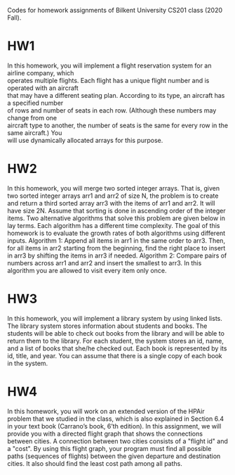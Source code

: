 Codes for homework assignments of Bilkent University CS201 class (2020 Fall).

# HW1
In	this	homework,	you	will	implement	a	flight	reservation	system	for	an	airline	company,	which	
operates	multiple	flights.	Each	flight	has	a	unique	flight	number	and	is	operated	with	an	aircraft	
that	may	have	a	different	seating	plan.	According	to	its	type,	an	aircraft	has	a	specified	number	
of	 rows	 and	 number	 of	 seats	 in	 each	 row.	 (Although	 these	 numbers	 may	 change	 from	 one	
aircraft	type	to	another,	the	number	of	seats	is	the	same	for	every	row	in	the	same	aircraft.) You	
will	use	dynamically	allocated	arrays	for	this	purpose.

# HW2
In this homework, you will merge two sorted integer arrays. That is, given two sorted integer arrays arr1 and arr2 of
size N, the problem is to create and return a third sorted array arr3 with the items of arr1 and arr2. It will have
size 2N. Assume that sorting is done in ascending order of the integer items.
Two alternative algorithms that solve this problem are given below in lay terms. Each algorithm has a different time
complexity. The goal of this homework is to evaluate the growth rates of both algorithms using different inputs.
Algorithm 1: Append all items in arr1 in the same order to arr3. Then, for all items in arr2 starting from the
beginning, find the right place to insert in arr3 by shifting the items in arr3 if needed.
Algorithm 2: Compare pairs of numbers across arr1 and arr2 and insert the smallest to arr3. In this
algorithm you are allowed to visit every item only once.

# HW3
In this homework, you will implement a library system by using linked lists. The library system stores
information about students and books. The students will be able to check out books from the library
and will be able to return them to the library. For each student, the system stores an id, name, and a list
of books that she/he checked out. Each book is represented by its id, title, and year. You can assume
that there is a single copy of each book in the system.

# HW4
In this homework, you will work on an extended version of the HPAir problem that we studied in the
class, which is also explained in Section 6.4 in your text book (Carrano’s book, 6’th edition). In this
assignment, we will provide you with a directed flight graph that shows the connections between cities.
A connection between two cities consists of a "flight id" and a "cost". By using this flight graph, your
program must find all possible paths (sequences of flights) between the given departure and destination
cities. It also should find the least cost path among all paths. 

